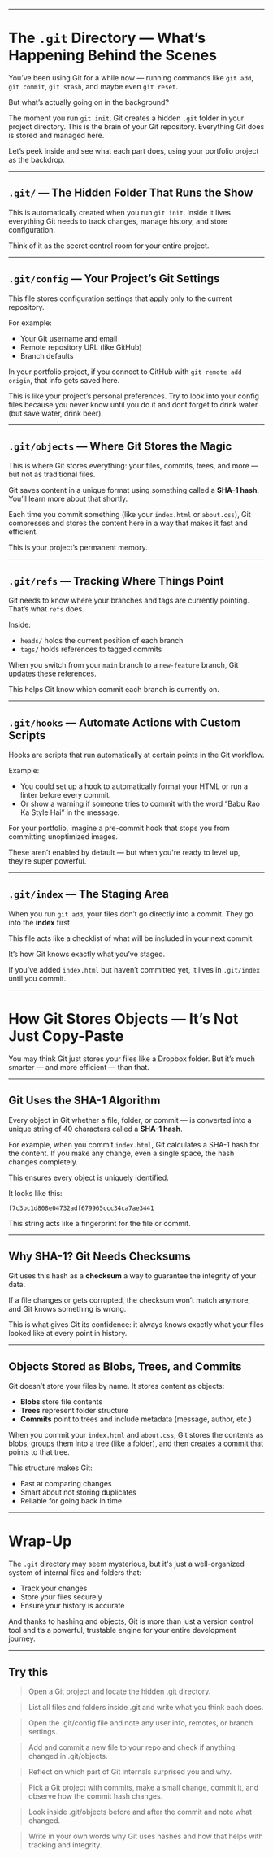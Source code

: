 
---

# The `.git` Directory — What’s Happening Behind the Scenes

You’ve been using Git for a while now — running commands like `git add`, `git commit`, `git stash`, and maybe even `git reset`.

But what’s actually going on in the background?

The moment you run `git init`, Git creates a hidden `.git` folder in your project directory. This is the brain of your Git repository. Everything Git does is stored and managed here.

Let’s peek inside and see what each part does, using your portfolio project as the backdrop.

---

## `.git/` — The Hidden Folder That Runs the Show

This is automatically created when you run `git init`. Inside it lives everything Git needs to track changes, manage history, and store configuration.

Think of it as the secret control room for your entire project.

---

## `.git/config` — Your Project’s Git Settings

This file stores configuration settings that apply only to the current repository.

For example:

* Your Git username and email
* Remote repository URL (like GitHub)
* Branch defaults

In your portfolio project, if you connect to GitHub with `git remote add origin`, that info gets saved here.

This is like your project’s personal preferences. Try to look into your config files because you never know until you do it and dont forget to drink water (but save water, drink beer).

---

## `.git/objects` — Where Git Stores the Magic

This is where Git stores everything: your files, commits, trees, and more — but not as traditional files.

Git saves content in a unique format using something called a **SHA-1 hash**. You’ll learn more about that shortly.

Each time you commit something (like your `index.html` or `about.css`), Git compresses and stores the content here in a way that makes it fast and efficient.

This is your project’s permanent memory.

---

## `.git/refs` — Tracking Where Things Point

Git needs to know where your branches and tags are currently pointing. That’s what `refs` does.

Inside:

* `heads/` holds the current position of each branch
* `tags/` holds references to tagged commits

When you switch from your `main` branch to a `new-feature` branch, Git updates these references.

This helps Git know which commit each branch is currently on.

---

## `.git/hooks` — Automate Actions with Custom Scripts

Hooks are scripts that run automatically at certain points in the Git workflow.

Example:

* You could set up a hook to automatically format your HTML or run a linter before every commit.
* Or show a warning if someone tries to commit with the word “Babu Rao Ka Style Hai” in the message.

For your portfolio, imagine a pre-commit hook that stops you from committing unoptimized images.

These aren’t enabled by default — but when you're ready to level up, they’re super powerful.

---

## `.git/index` — The Staging Area

When you run `git add`, your files don’t go directly into a commit. They go into the **index** first.

This file acts like a checklist of what will be included in your next commit.

It’s how Git knows exactly what you’ve staged.

If you’ve added `index.html` but haven’t committed yet, it lives in `.git/index` until you commit.

---

# How Git Stores Objects — It’s Not Just Copy-Paste

You may think Git just stores your files like a Dropbox folder. But it’s much smarter — and more efficient — than that.

---

## Git Uses the SHA-1 Algorithm

Every object in Git whether a file, folder, or commit — is converted into a unique string of 40 characters called a **SHA-1 hash**.

For example, when you commit `index.html`, Git calculates a SHA-1 hash for the content. If you make any change, even a single space, the hash changes completely.

This ensures every object is uniquely identified.

It looks like this:

`f7c3bc1d808e04732adf679965ccc34ca7ae3441`

This string acts like a fingerprint for the file or commit.

---

## Why SHA-1? Git Needs Checksums

Git uses this hash as a **checksum** a way to guarantee the integrity of your data.

If a file changes or gets corrupted, the checksum won’t match anymore, and Git knows something is wrong.

This is what gives Git its confidence: it always knows exactly what your files looked like at every point in history.

---

## Objects Stored as Blobs, Trees, and Commits

Git doesn’t store your files by name. It stores content as objects:

* **Blobs** store file contents
* **Trees** represent folder structure
* **Commits** point to trees and include metadata (message, author, etc.)

When you commit your `index.html` and `about.css`, Git stores the contents as blobs, groups them into a tree (like a folder), and then creates a commit that points to that tree.

This structure makes Git:

* Fast at comparing changes
* Smart about not storing duplicates
* Reliable for going back in time

---

# Wrap-Up

The `.git` directory may seem mysterious, but it's just a well-organized system of internal files and folders that:

* Track your changes
* Store your files securely
* Ensure your history is accurate

And thanks to hashing and objects, Git is more than just a version control tool and t’s a powerful, trustable engine for your entire development journey.

---

## Try this

> Open a Git project and locate the hidden .git directory.

> List all files and folders inside .git and write what you think each does.

> Open the .git/config file and note any user info, remotes, or branch settings.

> Add and commit a new file to your repo and check if anything changed in .git/objects.

> Reflect on which part of Git internals surprised you and why.

> Pick a Git project with commits, make a small change, commit it, and observe how the commit hash changes.

> Look inside .git/objects before and after the commit and note what changed.

> Write in your own words why Git uses hashes and how that helps with tracking and integrity.

